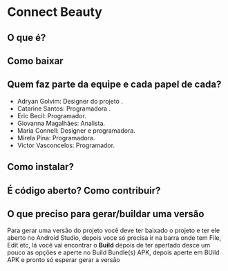 # Connect Beauty

## O que é?

## Como baixar

## Quem faz parte da equipe e cada papel de cada?
- Adryan Golvim: Designer do projeto .
- Catarine Santos: Programadora .
- Eric Becil: Programador.
- Giovanna Magalhães: Analista.
- Maria Connell: Designer e programadora.
- Mirela Pina: Programadora.
- Victor Vasconcelos: Programador.

## Como instalar?

## É código aberto? Como contribuir?

## O que preciso para gerar/buildar uma versão
Para gerar uma versão do projeto você deve ter baixado o projeto e ter ele aberto no 
Android Studio, depois voce só precisa ir na barra onde tem File, Edit etc, lá você vai encontrar  o **Build**
depois de ter apertado desce um pouco as opções e aperte no Build Bundle(s) APK, depois aperte em BUild APK e pronto só esperar gerar a versão  
